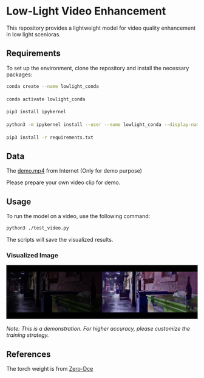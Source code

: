 # Low-Light Video Enhancement

This repository provides a lightweight model for video quality enhancement in low light scenioras.

## Requirements

To set up the environment, clone the repository and install the necessary packages:

```bash
conda create --name lowlight_conda

conda activate lowlight_conda

pip3 install ipykernel

python3 -m ipykernel install --user --name lowlight_conda --display-name lowlight_conda

pip3 install -r requirements.txt
```

## Data

The [demo.mp4](./demo.mp4) from Internet (Only for demo purpose)

Please prepare your own video clip for demo.

## Usage

To run the model on a video, use the following command:

```bash
python3 ./test_video.py
```

The scripts will save the visualized results.

### Visualized Image

![assets](./assets/demo.png)

*Note: This is a demonstration. For higher accuracy, please customize the training strategy.*

## References

The torch weight is from [Zero-Dce](https://github.com/Li-Chongyi/Zero-DCE)

